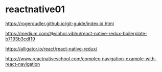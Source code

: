 # reactnative01

https://rogerdudler.github.io/git-guide/index.id.html

https://medium.com/@vibhor.vibhu/react-native-redux-boilerplate-b7193b3cdf19

https://alligator.io/react/react-native-redux/

https://www.reactnativeschool.com/complex-navigation-example-with-react-navigation